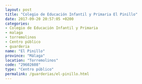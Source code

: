 ```yaml
---
layout: post
title: "Colegio de Educación Infantil y Primaria El Pinillo"
date: 2017-09-20 20:57:05 +0200
categories:
- Colegio de Educación Infantil y Primaria
- malaga
- torremolinos
- Centro público
- guarderia
name: "El Pinillo"
province: "Málaga"
location: "Torremolinos"
code: "29602608"
type: "Centro público"
permalink: /guarderias/el-pinillo.html
---
```

